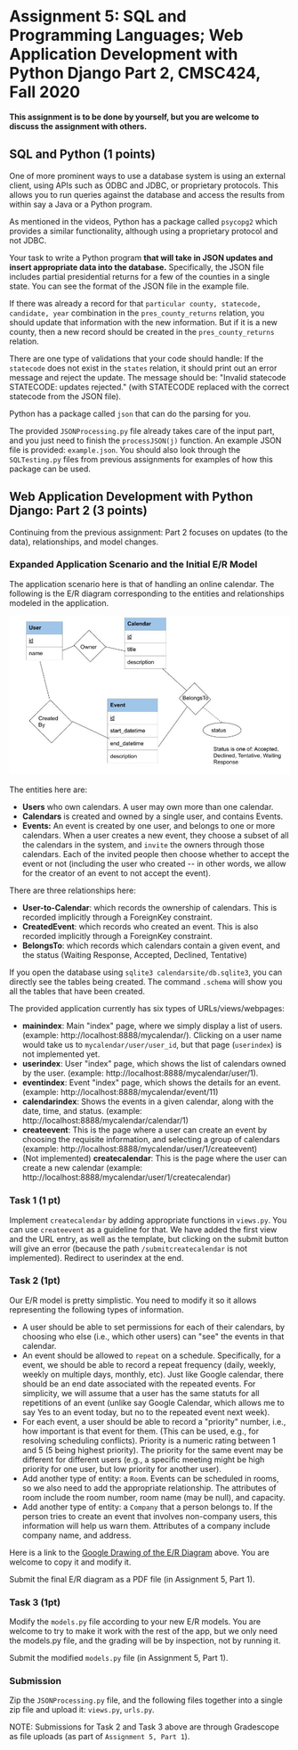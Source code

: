 # Assignment 5: SQL and Programming Languages; Web Application Development with Python Django Part 2, CMSC424, Fall 2020

**This assignment is to be done by yourself, but you are welcome to discuss the assignment with others.**

## SQL and Python (1 points)
One of more prominent ways to use a database system is using an external client, using APIs such as ODBC and JDBC, or proprietary protocols.
This allows you to run queries against the database and access the results from within say a Java or a Python program.

As mentioned in the videos, Python has a package called `psycopg2` which provides a similar functionality, although using a proprietary protocol and
not JDBC.

Your task to write a Python program **that will take in JSON updates and insert appropriate data into the database.**  Specifically, the JSON file includes 
partial presidential returns for a few of the counties in a single state. You can see the format of the JSON file in the example file.

If there was already a record for that `particular county, statecode, candidate, year` combination in the `pres_county_returns` relation, you should update that information 
with the new information. But if it is a new county, then a new record should be created in the `pres_county_returns` relation.

There are one type of validations that your code should handle: If the `statecode` does not exist in the `states` relation, it should print out an error message and reject the update.
The message should be: "Invalid statecode STATECODE: updates rejected." (with STATECODE replaced with the correct statecode from the JSON file).

Python has a package called `json` that can do the parsing for you.

The provided `JSONProcessing.py` file already takes care of the input part, and you just need to finish the `processJSON(j)` function. An
example JSON file is provided: `example.json`. You should also look through the `SQLTesting.py` files from previous assignments for examples of how
this package can be used.


## Web Application Development with Python Django: Part 2 (3 points)

Continuing from the previous assignment: Part 2 focuses on updates (to the data), relationships, and model changes. 

### Expanded Application Scenario and the Initial E/R Model

The application scenario here is that of handling an online calendar. The following is the E/R diagram corresponding to the entities and relationships modeled in the application.

![Calendar E/R Diagram](calendar_er.jpg)

The entities here are:
- **Users** who own calendars. A user may own more than one calendar.
- **Calendars** is created and owned by a single user, and contains Events. 
- **Events:**  An event is created by one user, and belongs to one or more calendars. When a user creates a new event, they choose a subset of all the calendars in the system, and `invite` the owners through those calendars. Each of the invited people then choose whether to accept the event or not (including the user who created -- in other words, we allow for the creator of an event to not accept the event).

There are three relationships here:
- **User-to-Calendar**: which records the ownership of calendars. This is recorded implicitly through a ForeignKey constraint.
- **CreatedEvent**: which records who created an event. This is also recorded implicitly through a ForeignKey constraint.
- **BelongsTo**: which records which calendars contain a given event, and the status (Waiting Response, Accepted, Declined, Tentative)

If you open the database using `sqlite3 calendarsite/db.sqlite3`, you can directly see the tables being created. The command `.schema` will show you all the tables that have been created.

The provided application currently has six types of URLs/views/webpages: 
- **mainindex**: Main "index" page, where we simply display a list of users. (example: http://localhost:8888/mycalendar/). Clicking on a user name would take us to `mycalendar/user/user_id`, but that page (`userindex`) is not
implemented yet.
- **userindex**: User "index" page, which shows the list of calendars owned by the user. (example: http://localhost:8888/mycalendar/user/1). 
- **eventindex**: Event "index" page, which shows the details for an event. (example: http://localhost:8888/mycalendar/event/11)
- **calendarindex**: Shows the events in a given calendar, along with the date, time, and status. (example: http://localhost:8888/mycalendar/calendar/1)
- **createevent**: This is the page where a user can create an event by choosing the requisite information, and selecting a group of calendars (example: http://localhost:8888/mycalendar/user/1/createevent)
- (Not implemented) **createcalendar**: This is the page where the user can create a new calendar (example: http://localhost:8888/mycalendar/user/1/createcalendar)

### Task 1 (1 pt)

Implement `createcalendar` by adding appropriate functions in `views.py`. You can use `createevent` as a guideline for that. We have added the first view and the URL entry, as well as the template, but clicking on the submit button will give an error (because the path `/submitcreatecalendar` is not implemented). Redirect to userindex at the end.  

### Task 2 (1pt) 

Our E/R model is pretty simplistic. You need to modify it so it allows representing the following types of information.
- A user should be able to set permissions for each of their calendars, by choosing who else (i.e., which other users) can "see" the events in that calendar.
- An event should be allowed to `repeat` on a schedule. Specifically, for a event, we should be able to record a repeat frequency (daily, weekly, weekly on multiple days, monthly, etc). Just like Google calendar, there should be an end date associated with the repeated events. For simplicity, we will assume that a user has the same statuts for all repetitions of an event (unlike say Google Calendar, which allows me to say Yes to an event today, but no to the repeated event next week).
- For each event, a user should be able to record a "priority" number, i.e., how important is that event for them. (This can be used, e.g., for resolving scheduling conflicts). Priority is a numeric rating between 1 and 5 (5 being highest priority). The priority for the same event may be different for different users (e.g., a specific meeting might be high priority for one user, but low priority for another user).
- Add another type of entity: a `Room`. Events can be scheduled in rooms, so we also need to add the appropriate relationship. The attributes of room include the room number, room name (may be null), and capacity.
- Add another type of entity: a `Company` that a person belongs to. If the person tries to create an event that involves non-company users, this information will help us warn them. Attributes of a company include company name, and address.

Here is a link to the [Google Drawing of the E/R Diagram](https://docs.google.com/drawings/d/1z8ZvOfoRaruk1iJmfivTjazOYLz3N4vF_usgHv7MtHg/edit?usp=sharing) above. You are welcome to copy it and modify it. 

Submit the final E/R diagram as a PDF file (in Assignment 5, Part 1).

### Task 3 (1pt) 
Modify the `models.py` file according to your new E/R models. You are welcome to try to make it work with the rest of the app, but we only need the models.py file, and the grading will be by inspection, not by running it.

Submit the modified `models.py` file (in Assignment 5, Part 1).

### Submission
Zip the `JSONProcessing.py` file, and the following files together into a single zip file and upload it: 
`views.py`, `urls.py`.

NOTE: Submissions for Task 2 and Task 3 above are through Gradescope as file uploads (as part of `Assignment 5, Part 1`).
